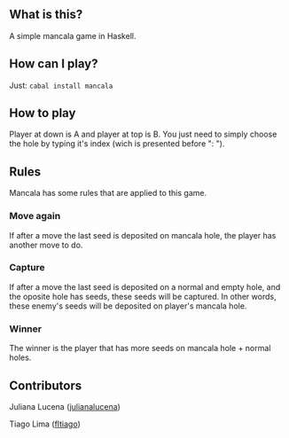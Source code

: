 ## What is this?
A simple mancala game in Haskell.
## How can I play?
Just: 	`cabal install mancala`
## How to play
Player at down is A and player at top is B. You just need to simply choose the hole by typing it's index (wich is presented before ": ").
## Rules
Mancala has some rules that are applied to this game.
### Move again
If after a move the last seed is deposited on mancala hole, the player has another move to do.
### Capture
If after a move the last seed is deposited on a normal and empty hole, and the oposite hole has seeds, these seeds will be captured. In other words, these enemy's seeds will be deposited on player's mancala hole.
### Winner
The winner is the player that has more seeds on mancala hole + normal holes.
## Contributors
Juliana Lucena ([julianalucena](https://github.com/julianalucena))

Tiago Lima ([fltiago](https://github.com/fltiago))